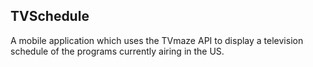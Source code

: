 ## TVSchedule

A mobile application which uses the TVmaze API to display a television schedule of the programs currently airing in the US.
